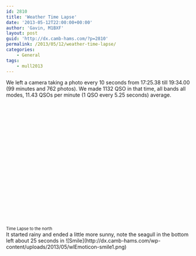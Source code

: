 ```yaml
---
id: 2810
title: 'Weather Time Lapse'
date: '2013-05-12T22:00:00+00:00'
author: 'Gavin, M1BXF'
layout: post
guid: 'http://dx.camb-hams.com/?p=2810'
permalink: /2013/05/12/weather-time-lapse/
categories:
    - General
tags:
    - mull2013
---
```


We left a camera taking a photo every 10 seconds from 17:25.38 till 19:34.00 (99 minutes and 762 photos). We made 1132 QSO in that time, all bands all modes, 11.43 QSOs per minute (1 QSO every 5.25 seconds) average.

<div class="wlWriterEditableSmartContent" id="scid:5737277B-5D6D-4f48-ABFC-DD9C333F4C5D:9306bbec-1c7c-4ca5-87ce-eb8d2f803127" style="float: none; padding-bottom: 0px; padding-top: 0px; padding-left: 0px; margin: 0px; display: inline; padding-right: 0px"><div><object height="336" width="601"><param name="movie" value="http://www.youtube.com/v/VxVtJfhP7I4?hl=en&hd=1"></param></object></div><div style="width:601px;clear:both;font-size:.8em">Time Lapse to the north</div></div>It started rainy and ended a little more sunny, note the seagull in the bottom left about 25 seconds in ![Smile](http://dx.camb-hams.com/wp-content/uploads/2013/05/wlEmoticon-smile1.png)